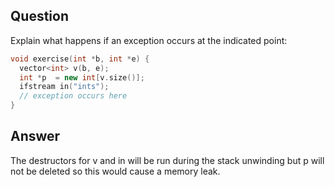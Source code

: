 ## Question  
Explain what happens if an exception occurs at the indicated point:  
```cpp
void exercise(int *b, int *e) {
  vector<int> v(b, e);
  int *p  = new int[v.size()];
  ifstream in("ints");
  // exception occurs here
}
```
## Answer  
The destructors for v and in will be run during the stack unwinding but p will not be deleted so this would cause a memory leak.  
